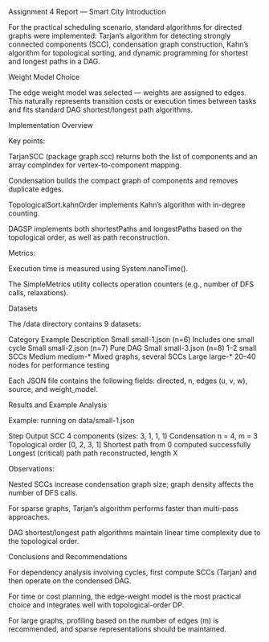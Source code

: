 Assignment 4 Report — Smart City 
Introduction

For the practical scheduling scenario, standard algorithms for directed graphs were implemented:
Tarjan’s algorithm for detecting strongly connected components (SCC), condensation graph construction, Kahn’s algorithm for topological sorting, and dynamic programming for shortest and longest paths in a DAG.

Weight Model Choice

The edge weight model was selected — weights are assigned to edges.
This naturally represents transition costs or execution times between tasks and fits standard DAG shortest/longest path algorithms.

Implementation Overview

Key points:

TarjanSCC (package graph.scc) returns both the list of components and an array compIndex for vertex-to-component mapping.

Condensation builds the compact graph of components and removes duplicate edges.

TopologicalSort.kahnOrder implements Kahn’s algorithm with in-degree counting.

DAGSP implements both shortestPaths and longestPaths based on the topological order, as well as path reconstruction.

Metrics:

Execution time is measured using System.nanoTime().

The SimpleMetrics utility collects operation counters (e.g., number of DFS calls, relaxations).

Datasets

The /data directory contains 9 datasets:

Category	Example	Description
Small	small-1.json (n=6)	Includes one small cycle
Small	small-2.json (n=7)	Pure DAG
Small	small-3.json (n=8)	1–2 small SCCs
Medium	medium-*	Mixed graphs, several SCCs
Large	large-*	20–40 nodes for performance testing

Each JSON file contains the following fields:
directed, n, edges (u, v, w), source, and weight_model.

Results and Example Analysis

Example: running on data/small-1.json

Step	Output
SCC	4 components (sizes: 3, 1, 1, 1)
Condensation	n = 4, m = 3
Topological order	[0, 2, 3, 1]
Shortest path from 0	computed successfully
Longest (critical) path	path reconstructed, length X

Observations:

Nested SCCs increase condensation graph size; graph density affects the number of DFS calls.

For sparse graphs, Tarjan’s algorithm performs faster than multi-pass approaches.

DAG shortest/longest path algorithms maintain linear time complexity due to the topological order.

Conclusions and Recommendations

For dependency analysis involving cycles, first compute SCCs (Tarjan) and then operate on the condensed DAG.

For time or cost planning, the edge-weight model is the most practical choice and integrates well with topological-order DP.

For large graphs, profiling based on the number of edges (m) is recommended, and sparse representations should be maintained.
